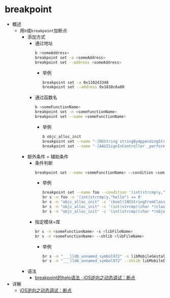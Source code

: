 # breakpoint

* 概述
  * 用`b`或`breakpoint`加断点
    * 添加方式
      * 通过地址
        ```bash
        b <someAddress>
        breakpoint set -a <someAddress>
        breakpoint set --address <someAddress>
        ```
        * 举例
          ```bash
          breakpoint set -a 0x1102d3348
          breakpoint set --address 0x1830c6a80
          ```
      * 通过函数名
        ```bash
        b <someFunctionName>
        breakpoint set -n <someFunctionName>
        breakpoint set --name <someFunctionName>
        ```
        * 举例
          ```bash
          b objc_alloc_init
          breakpoint set --name "-[NSString stringByAppendingString:]"
          breakpoint set --name "-[AAUISignInController _performAuthenticationForAccount:serviceType:inViewController:completion:]"
          ```
    * 额外条件 = 辅助条件
      * 条件判断
        ```bash
        breakpoint set --name <someFunctionName> --condition <someConditionExpression>
        ```
        * 举例
          ```bash
          breakpoint set --name foo --condition '(int)strcmp(y,"hello") == 0'
          br s -n foo -c '(int)strcmp(y,"hello") == 0'
          br s -n "objc_alloc_init" -c '(bool)[NSStringFromClass($x0) isEqualToString: @"AADeviceInfo"]'
          br s -n "objc_alloc_init" -c '(int)strcmp((char *)class_getName($x0),"AADeviceInfo")==0'
          br s -n "objc_alloc_init" -c '(int)strcmp((char *)object_getClassName($x0),"AADeviceInfo")==0'
          ```
      * 指定模块=库
        ```bash
        br s -n <someFunctionName> -s <libFileName>
        br s -n <someFunctionName> --shlib <libFileName>
        ```
        * 举例
          ```bash
          br s -n "___lldb_unnamed_symbol972" -s libMobileGestalt.dylib
          br s -n "___lldb_unnamed_symbol972" --shlib libMobileGestalt.dylib
          ```
    * 语法
      * [breakpoint的help语法 · iOS逆向之动态调试：断点](https://book.crifan.org/books/ios_re_debug_breakpoint/website/cmd_lldb/br_help.html)
* 详解
  * [iOS逆向之动态调试：断点](https://book.crifan.org/books/ios_re_debug_breakpoint/website/)
